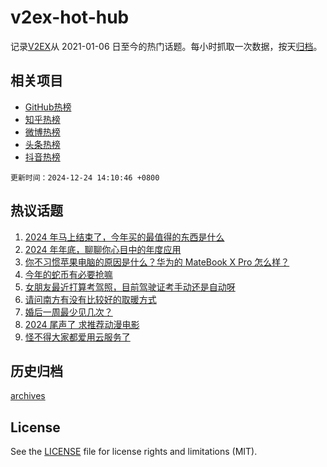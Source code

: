 # v2ex-hot-hub

 记录[V2EX](https://www.v2ex.com/)从 2021-01-06 日至今的热门话题。每小时抓取一次数据，按天[归档](archives)。
 
 ## 相关项目

- [GitHub热榜](https://github.com/it985/github-hot-hub)
- [知乎热榜](https://github.com/it985/zhihu-hot-hub)
- [微博热榜](https://github.com/it985/weibo-hot-hub)
- [头条热榜](https://github.com/it985/toutiao-hot-hub)
- [抖音热榜](https://github.com/it985/douyin-hot-hub)


 `更新时间：2024-12-24 14:10:46 +0800`

## 热议话题

1. [2024 年马上结束了，今年买的最值得的东西是什么](https://www.v2ex.com/t/1099646)
1. [2024 年年底，聊聊你心目中的年度应用](https://www.v2ex.com/t/1099802)
1. [你不习惯苹果电脑的原因是什么？华为的 MateBook X Pro 怎么样？](https://www.v2ex.com/t/1099806)
1. [今年的蛇币有必要抢嘛](https://www.v2ex.com/t/1099804)
1. [女朋友最近打算考驾照，目前驾驶证考手动还是自动呀](https://www.v2ex.com/t/1099832)
1. [请问南方有没有比较好的取暖方式](https://www.v2ex.com/t/1099833)
1. [婚后一周最少见几次？](https://www.v2ex.com/t/1099686)
1. [2024 尾声了 求推荐动漫电影](https://www.v2ex.com/t/1099813)
1. [怪不得大家都爱用云服务了](https://www.v2ex.com/t/1099815)

## 历史归档

[archives](archives)

## License

See the [LICENSE](LICENSE) file for license rights and limitations (MIT).
